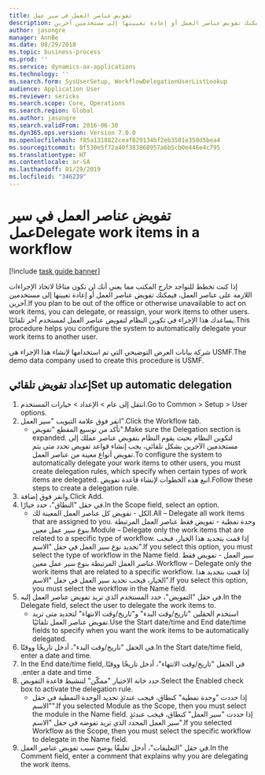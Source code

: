 ```yaml
---
title: تفويض عناصر العمل في سير عمل
description: إذا كنت تخطط للتواجد خارج المكتب مما يعني أنك لن تكون متاحًا لاتخاذ الإجراءات اللازمة على عناصر العمل، فيمكنك تفويض عناصر العمل أو إعادة تعيينها إلى مستخدمين آخرين.
author: jasongre
manager: AnnBe
ms.date: 08/29/2018
ms.topic: business-process
ms.prod: ''
ms.service: dynamics-ax-applications
ms.technology: ''
ms.search.form: SysUserSetup, WorkflowDelegationUserListLookup
audience: Application User
ms.reviewer: sericks
ms.search.scope: Core, Operations
ms.search.region: Global
ms.author: jasongre
ms.search.validFrom: 2016-06-30
ms.dyn365.ops.version: Version 7.0.0
ms.openlocfilehash: f85a1318822ceaf829134bf2eb3581e350d5bea4
ms.sourcegitcommit: 0f530e5f72a40f383868957a6b5cb0e446e4c795
ms.translationtype: HT
ms.contentlocale: ar-SA
ms.lasthandoff: 01/29/2019
ms.locfileid: "346239"
---
```

# <a name="delegate-work-items-in-a-workflow"></a><span data-ttu-id="e968d-103">تفويض عناصر العمل في سير عمل</span><span class="sxs-lookup"><span data-stu-id="e968d-103">Delegate work items in a workflow</span></span>

[!include [task guide banner](../../includes/task-guide-banner.md)]

<span data-ttu-id="e968d-104">إذا كنت تخطط للتواجد خارج المكتب مما يعني أنك لن تكون متاحًا لاتخاذ الإجراءات اللازمة على عناصر العمل، فيمكنك تفويض عناصر العمل أو إعادة تعيينها إلى مستخدمين آخرين.</span><span class="sxs-lookup"><span data-stu-id="e968d-104">If you plan to be out of the office or otherwise unavailable to act on work items, you can delegate, or reassign, your work items to other users.</span></span> <span data-ttu-id="e968d-105">يساعدك هذا الإجراء في تكوين النظام لتفويض عناصر العمل لمستخدم آخر تلقائيًا.</span><span class="sxs-lookup"><span data-stu-id="e968d-105">This procedure helps you configure the system to automatically delegate your work items to another user.</span></span>



<span data-ttu-id="e968d-106">شركة بيانات العرض التوضيحي التي تم استخدامها لإنشاء هذا الإجراء هي USMF.</span><span class="sxs-lookup"><span data-stu-id="e968d-106">The demo data company used to create this procedure is USMF.</span></span>


## <a name="set-up-automatic-delegation"></a><span data-ttu-id="e968d-107">إعداد تفويض تلقائي</span><span class="sxs-lookup"><span data-stu-id="e968d-107">Set up automatic delegation</span></span>
1. <span data-ttu-id="e968d-108">انتقل إلى عام > الإعداد > خيارات المستخدم.</span><span class="sxs-lookup"><span data-stu-id="e968d-108">Go to Common > Setup > User options.</span></span>
2. <span data-ttu-id="e968d-109">انقر فوق علامة التبويب "سير العمل".</span><span class="sxs-lookup"><span data-stu-id="e968d-109">Click the Workflow tab.</span></span>
    * <span data-ttu-id="e968d-110">تأكد من توسيع المقطع "تفويض".</span><span class="sxs-lookup"><span data-stu-id="e968d-110">Make sure the Delegation section is expanded.</span></span>    <span data-ttu-id="e968d-111">لتكوين النظام بحيث يقوم النظام بتفويض عناصر عملك إلى مستخدمين الآخرين بشكل تلقائي، يجب إنشاء قواعد تفويض تحدد متى يتم تفويض أنواع معينة من عناصر العمل.</span><span class="sxs-lookup"><span data-stu-id="e968d-111">To configure the system to automatically delegate your work items to other users, you must create delegation rules, which specify when certain types of work items are delegated.</span></span> <span data-ttu-id="e968d-112">اتبع هذه الخطوات لإنشاء قاعدة تفويض.</span><span class="sxs-lookup"><span data-stu-id="e968d-112">Follow these steps to create a delegation rule.</span></span>  
3. <span data-ttu-id="e968d-113">وانقر فوق إضافة.</span><span class="sxs-lookup"><span data-stu-id="e968d-113">Click Add.</span></span>
4. <span data-ttu-id="e968d-114">في حقل "النطاق"، حدد خيارًا.</span><span class="sxs-lookup"><span data-stu-id="e968d-114">In the Scope field, select an option.</span></span>
    * <span data-ttu-id="e968d-115">الكل - تفويض كل عناصر العمل المعينة لك.</span><span class="sxs-lookup"><span data-stu-id="e968d-115">All – Delegate all work items that are assigned to you.</span></span>    <span data-ttu-id="e968d-116">وحدة نمطية - تفويض فقط عناصر العمل المرتبطة بنوع سير عمل معين.</span><span class="sxs-lookup"><span data-stu-id="e968d-116">Module – Delegate only the work items that are related to a specific type of workflow.</span></span> <span data-ttu-id="e968d-117">إذا قمت بتحديد هذا الخيار، فيجب تحديد نوع سير العمل في حقل "الاسم".</span><span class="sxs-lookup"><span data-stu-id="e968d-117">If you select this option, you must select the type of workflow in the Name field.</span></span>    <span data-ttu-id="e968d-118">سير العمل - تفويض فقط عناصر العمل المرتبطة بنوع سير عمل معين.</span><span class="sxs-lookup"><span data-stu-id="e968d-118">Workflow – Delegate only the work items that are related to a specific workflow.</span></span> <span data-ttu-id="e968d-119">إذا قمت بتحديد هذا الخيار، فيجب تحديد سير العمل في حقل "الاسم".</span><span class="sxs-lookup"><span data-stu-id="e968d-119">If you select this option, you must select the workflow in the Name field.</span></span>  
5. <span data-ttu-id="e968d-120">في حقل "التفويض"، حدد المستخدم الذي تريد تفويض عناصر العمل إليه.</span><span class="sxs-lookup"><span data-stu-id="e968d-120">In the Delegate field, select the user to delegate the work items to.</span></span>
    * <span data-ttu-id="e968d-121">استخدم الحقلين "تاريخ/وقت البدء" و"تاريخ/وقت الانتهاء" لتحديد متى تريد تفويض عناصر العمل تلقائيًا.</span><span class="sxs-lookup"><span data-stu-id="e968d-121">Use the Start date/time and End date/time fields to specify when you want the work items to be automatically delegated.</span></span>  
6. <span data-ttu-id="e968d-122">في الحقل "تاريخ/وقت البدء‬"، أدخل تاريخًا ووقتًا.</span><span class="sxs-lookup"><span data-stu-id="e968d-122">In the Start date/time field, enter a date and time.</span></span>
7. <span data-ttu-id="e968d-123">في الحقل "‏‫تاريخ/وقت الانتهاء"، أدخل تاريخًا ووقتًا.</span><span class="sxs-lookup"><span data-stu-id="e968d-123">In the End date/time field, enter a date and time.</span></span>
8. <span data-ttu-id="e968d-124">حدد خانة الاختيار "ممكّن‬" لتنشيط قاعدة التفويض.</span><span class="sxs-lookup"><span data-stu-id="e968d-124">Select the Enabled check box to activate the delegation rule.</span></span>
    * <span data-ttu-id="e968d-125">إذا حددت "وحدة نمطية" كنطاق، فيجب عندئذٍ تحديد الوحدة النمطية في حقل "الاسم".</span><span class="sxs-lookup"><span data-stu-id="e968d-125">If you selected Module as the Scope, then you must select the module in the Name field.</span></span>    <span data-ttu-id="e968d-126">إذا حددت "سير العمل" كنطاق، فيجب عندئذٍ سير العمل المحدد الذي تريد تفوضه في حقل "الاسم".</span><span class="sxs-lookup"><span data-stu-id="e968d-126">If you selected Workflow as the Scope, then you must select the specific workflow to delegate in the Name field.</span></span>  
9. <span data-ttu-id="e968d-127">في حقل "التعليقات"، أدخل تعليقًا يوضح سبب تفويض عناصر العمل.</span><span class="sxs-lookup"><span data-stu-id="e968d-127">In the Comment field, enter a comment that explains why you are delegating the work items.</span></span>

